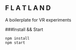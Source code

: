 ## F L A T L A N D

A boilerplate for VR experiments

###Install && Start

```
npm install
npm start
```

